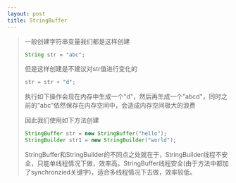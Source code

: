 ```yaml
---
layout: post
title: StringBuffer
---
```


> 一般创建字符串变量我们都是这样创建
>
> ```java
> String str = "abc";
> ```
>
> 但是这样创建是不建议对str值进行变化的
>
> ```java
> str = str + "d";
> ```
>
> 执行如下操作会现在内存中生成一个"d"，然后再生成一个"abcd"，同时之前的"abc"依然保存在内存空间中，会造成内存空间极大的浪费
>
> 因此我们使用如下方法创建
>
> ```java
> StringBuffer str = new StringBuffer("hello");
> StringBuilder str1 = new StringBuilder("world");
> ```
>
> StringBuffer和StringBuilder的不同点之处就在于，StringBuilder线程不安全，只能单线程情况下做，效率高。StringBuffer线程安全(由于方法中都加了synchronzied关键字)，适合多线程情况下去做，效率较低。

